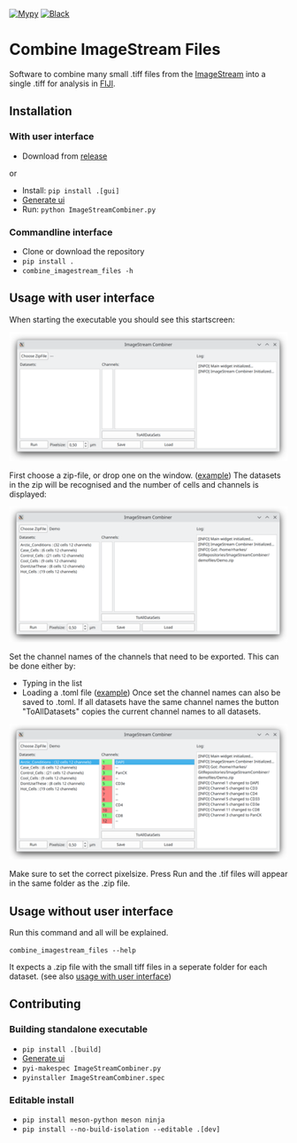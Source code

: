 [![Mypy](https://github.com/BioImaging-NKI/ImageStreamCombiner/actions/workflows/mypy.yml/badge.svg)](https://github.com/BioImaging-NKI/ImageStreamCombiner/actions/workflows/mypy.yml)
[![Black](https://github.com/BioImaging-NKI/ImageStreamCombiner/actions/workflows/black.yml/badge.svg)](https://github.com/BioImaging-NKI/ImageStreamCombiner/actions/workflows/black.yml)
# Combine ImageStream Files
Software to combine many small .tiff files from the [ImageStream](https://cytekbio.com/pages/imagestream) into a single .tiff for analysis in [FIJI](https://fiji.sc/).
## Installation
### With user interface
* Download from [release](https://github.com/BioImaging-NKI/ImageStreamCombiner/releases)

or


* Install: `pip install .[gui]`
* [Generate ui](/ui)
* Run: `python ImageStreamCombiner.py`

### Commandline interface
* Clone or download the repository
* `pip install .`
* `combine_imagestream_files -h`

## Usage with user interface
When starting the executable you should see this startscreen:

<img src="images/StartScreen.png" width="640">

First choose a zip-file, or drop one on the window. ([example](demofiles/Demo.zip)) The datasets in the zip will be recognised and the number of cells and channels is displayed:

<img src="images/DemoLoadedScreen.png" width="640">

Set the channel names of the channels that need to be exported. This can be done either by:
* Typing in the list
* Loading a .toml file ([example](demofiles/Arctic_Conditions.toml)) 
Once set the channel names can also be saved to .toml. If all datasets have the same channel names the button "ToAllDatasets" copies the current channel names to all datasets.

<img src="images/ChannelsSet.png" width="640">

Make sure to set the correct pixelsize. Press Run and the .tif files will appear in the same folder as the .zip file.

## Usage without user interface
Run this command and all will be explained.

`combine_imagestream_files --help`

It expects a .zip file with the small tiff files in a seperate folder for each dataset. (see also [usage with user interface](#usage-with-user-interface)) 


## Contributing
### Building standalone executable
* `pip install .[build]`
* [Generate ui](/ui)
* `pyi-makespec ImageStreamCombiner.py`
* `pyinstaller ImageStreamCombiner.spec`

### Editable install
* `pip install meson-python meson ninja`
* `pip install --no-build-isolation --editable .[dev]`
